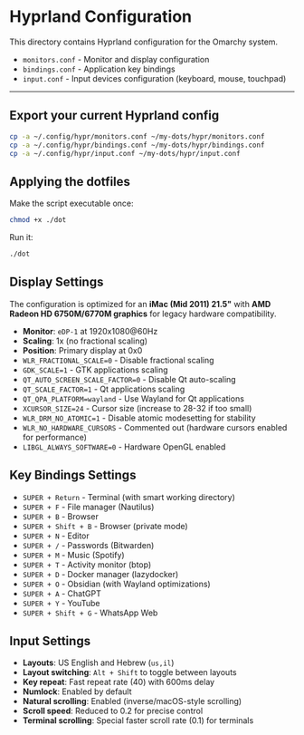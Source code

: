 # Hyprland Configuration

This directory contains Hyprland configuration for the Omarchy system.

- `monitors.conf` - Monitor and display configuration
- `bindings.conf` - Application key bindings
- `input.conf` - Input devices configuration (keyboard, mouse, touchpad)

---

## Export your current Hyprland config

```bash
cp -a ~/.config/hypr/monitors.conf ~/my-dots/hypr/monitors.conf
cp -a ~/.config/hypr/bindings.conf ~/my-dots/hypr/bindings.conf
cp -a ~/.config/hypr/input.conf ~/my-dots/hypr/input.conf
```

## Applying the dotfiles

Make the script executable once:

```bash
chmod +x ./dot
```

Run it:

```bash
./dot
```

## Display Settings

The configuration is optimized for an **iMac (Mid 2011) 21.5"** with **AMD Radeon HD 6750M/6770M graphics** for legacy hardware compatibility.

- **Monitor**: `eDP-1` at 1920x1080@60Hz
- **Scaling**: 1x (no fractional scaling)
- **Position**: Primary display at 0x0
- `WLR_FRACTIONAL_SCALE=0` - Disable fractional scaling
- `GDK_SCALE=1` - GTK applications scaling
- `QT_AUTO_SCREEN_SCALE_FACTOR=0` - Disable Qt auto-scaling
- `QT_SCALE_FACTOR=1` - Qt applications scaling
- `QT_QPA_PLATFORM=wayland` - Use Wayland for Qt applications
- `XCURSOR_SIZE=24` - Cursor size (increase to 28-32 if too small)
- `WLR_DRM_NO_ATOMIC=1` - Disable atomic modesetting for stability
- `WLR_NO_HARDWARE_CURSORS` - Commented out (hardware cursors enabled for performance)
- `LIBGL_ALWAYS_SOFTWARE=0` - Hardware OpenGL enabled

## Key Bindings Settings

- `SUPER + Return` - Terminal (with smart working directory)
- `SUPER + F` - File manager (Nautilus)
- `SUPER + B` - Browser
- `SUPER + Shift + B` - Browser (private mode)
- `SUPER + N` - Editor
- `SUPER + /` - Passwords (Bitwarden)
- `SUPER + M` - Music (Spotify)
- `SUPER + T` - Activity monitor (btop)
- `SUPER + D` - Docker manager (lazydocker)
- `SUPER + O` - Obsidian (with Wayland optimizations)
- `SUPER + A` - ChatGPT
- `SUPER + Y` - YouTube
- `SUPER + Shift + G` - WhatsApp Web

## Input Settings

- **Layouts**: US English and Hebrew (`us,il`)
- **Layout switching**: `Alt + Shift` to toggle between layouts
- **Key repeat**: Fast repeat rate (40) with 600ms delay
- **Numlock**: Enabled by default
- **Natural scrolling**: Enabled (inverse/macOS-style scrolling)
- **Scroll speed**: Reduced to 0.2 for precise control
- **Terminal scrolling**: Special faster scroll rate (0.1) for terminals
